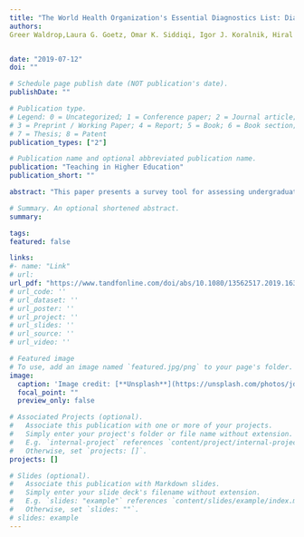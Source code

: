 ```yaml
---
title: "The World Health Organization's Essential Diagnostics List: Diagnostics for neurologic disorders"
authors:
Greer Waldrop,Laura G. Goetz, Omar K. Siddiqi, Igor J. Koralnik, Hiral Shah, Kiran T. Thakur


date: "2019-07-12"
doi: ""

# Schedule page publish date (NOT publication's date).
publishDate: ""

# Publication type.
# Legend: 0 = Uncategorized; 1 = Conference paper; 2 = Journal article;
# 3 = Preprint / Working Paper; 4 = Report; 5 = Book; 6 = Book section;
# 7 = Thesis; 8 = Patent
publication_types: ["2"]

# Publication name and optional abbreviated publication name.
publication: "Teaching in Higher Education"
publication_short: ""

abstract: "This paper presents a survey tool for assessing undergraduate STEM environments at institutions of higher learning. Such surveys typically appear in methodology sections of focused, hypothesis-driven papers written by and for education studies specialists. We sought to compose a different kind of survey tool, one that enables STEM instructors, nonspecialists in educational research, to probe undergraduate STEM climate at their institutions in broad, exploratory terms. We accomplished this goal by assembling a diverse research team of students and faculty, those who directly shape and experience undergraduate STEM climate. We supplement our paper by including a preliminary analysis of the data from the first administration of the survey at our institution. Our goal here is chiefly pedagogical: to suggest an approach to data analysis for those implementing our survey. In sum, our project invites college STEM instructors to enter into a discussion that, though often marginalized, plays a central role in shaping their capacity to teach inclusively."

# Summary. An optional shortened abstract.
summary:

tags:
featured: false

links:
#- name: "Link"
# url: 
url_pdf: "https://www.tandfonline.com/doi/abs/10.1080/13562517.2019.1636219"
# url_code: ''
# url_dataset: ''
# url_poster: ''
# url_project: ''
# url_slides: ''
# url_source: ''
# url_video: ''

# Featured image
# To use, add an image named `featured.jpg/png` to your page's folder. 
image:
  caption: 'Image credit: [**Unsplash**](https://unsplash.com/photos/jdD8gXaTZsc)'
  focal_point: ""
  preview_only: false

# Associated Projects (optional).
#   Associate this publication with one or more of your projects.
#   Simply enter your project's folder or file name without extension.
#   E.g. `internal-project` references `content/project/internal-project/index.md`.
#   Otherwise, set `projects: []`.
projects: []

# Slides (optional).
#   Associate this publication with Markdown slides.
#   Simply enter your slide deck's filename without extension.
#   E.g. `slides: "example"` references `content/slides/example/index.md`.
#   Otherwise, set `slides: ""`.
# slides: example
---
```




